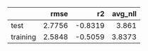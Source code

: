 |          |   rmse |      r2 |   avg_nll |
|:---------|-------:|--------:|----------:|
| test     | 2.7756 | -0.8319 |    3.861  |
| training | 2.5848 | -0.5059 |    3.8373 |